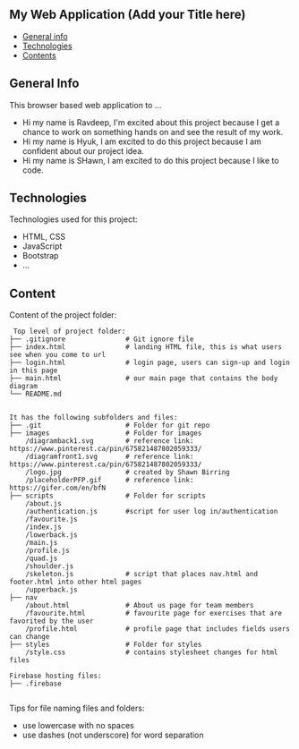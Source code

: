 ## My Web Application (Add your Title here)

* [General info](#general-info)
* [Technologies](#technologies)
* [Contents](#content)

## General Info

This browser based web application to ...
* Hi my name is Ravdeep, I'm excited about this project because I get a chance to work on something hands on and see the result of my work.
* Hi my name is Hyuk, I am excited to do this project because I am confident about our project idea.
* Hi my name is SHawn, I am excited to do this project because I like to code.

	
## Technologies
Technologies used for this project:
* HTML, CSS
* JavaScript
* Bootstrap 
* ...
	
## Content
Content of the project folder:

```
 Top level of project folder: 
├── .gitignore               # Git ignore file
├── index.html               # landing HTML file, this is what users see when you come to url
├── login.html               # login page, users can sign-up and login in this page
├── main.html                # our main page that contains the body diagram
└── README.md


It has the following subfolders and files:
├── .git                     # Folder for git repo
├── images                   # Folder for images
    /diagramback1.svg        # reference link: https://www.pinterest.ca/pin/675821487802059333/
    /diagramfront1.svg       # reference link: https://www.pinterest.ca/pin/675821487802059333/
    /logo.jpg                # created by Shawn Birring   
    /placeholderPFP.gif      # reference link: https://gifer.com/en/bfN   
├── scripts                  # Folder for scripts
    /about.js
    /authentication.js       #script for user log in/authentication
    /favourite.js
    /index.js
    /lowerback.js
    /main.js
    /profile.js
    /quad.js
    /shoulder.js
    /skeleton.js             # script that places nav.html and footer.html into other html pages 
    /upperback.js
├── nav
    /about.html              # About us page for team members
    /favourite.html          # favourite page for exercises that are favorited by the user
    /profile.html            # profile page that includes fields users can change
├── styles                   # Folder for styles
    /style.css               # contains stylesheet changes for html files

Firebase hosting files: 
├── .firebase


```

Tips for file naming files and folders:
* use lowercase with no spaces
* use dashes (not underscore) for word separation

